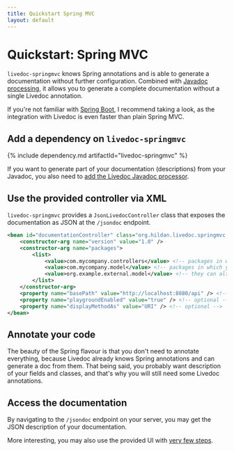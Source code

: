 ```yaml
---
title: Quickstart Spring MVC
layout: default
---
```


# Quickstart: Spring MVC

`livedoc-springmvc` knows Spring annotations and is able to generate a documentation without further configuration. 
Combined with [Javadoc processing](../javadoc-processing), it allows you to generate a complete documentation without
 a single Livedoc annotation.

If you're not familiar with [Spring Boot](https://projects.spring.io/spring-boot), I recommend taking a look, as the 
integration with Livedoc is even faster than plain Spring MVC. 

## Add a dependency on `livedoc-springmvc`

{% include dependency.md artifactId="livedoc-springmvc" %}

If you want to generate part of your documentation (descriptions) from your Javadoc, you also need to 
[add the Livedoc Javadoc processor](../javadoc-processing).

## Use the provided controller via XML

`livedoc-springmvc` provides a `JsonLivedocController` class that exposes the documentation as JSON at the `/jsondoc`
 endpoint.

```xml
<bean id="documentationController" class="org.hildan.livedoc.springmvc.controller.JsonLivedocController">
    <constructor-arg name="version" value="1.0" />
    <constructor-arg name="packages">
        <list>
            <value>com.mycompany.controllers</value> <!-- packages in which you have your spring controllers -->
            <value>com.mycompany.model</value> <!-- packages in which you have your model classes -->
            <value>org.example.external.model</value> <!-- they can also belong to external jars -->
        </list>
    </constructor-arg>
    <property name="basePath" value="http://localhost:8080/api" /> <!-- optional -->
    <property name="playgroundEnabled" value="true" /> <!-- optional -->
    <property name="displayMethodAs" value="URI" /> <!-- optional -->
</bean>
```

## Annotate your code

The beauty of the Spring flavour is that you don't need to annotate everything, because Livedoc already knows Spring 
annotations and can generate a doc from them.
That being said, you probably want description of your fields and classes, and that's why you will still need some 
Livedoc annotations.

## Access the documentation

By navigating to the `/jsondoc` endpoint on your server, you may get the JSON description of your documentation.

More interesting, you may also use the provided UI with [very few steps](../livedoc-ui).
